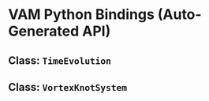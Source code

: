# VAM Python Bindings (Auto-Generated API)

## Class: `TimeEvolution`

## Class: `VortexKnotSystem`
